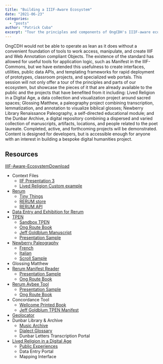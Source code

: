 ```yaml
---
title: "Building a IIIF-Aware Ecosystem"
date: "2021-06-23"
categories: 
  - "posts"
author: "Patrick Cuba"
excerpt: "Tour the principles and components of OngCDH's IIIF-aware ecosystem, showcasing tools, APIs, and web components that accelerate digital humanities application development."
---
```


OngCDH would not be able to operate as lean as it does without a convenient foundation of tools to work access, manipulate, and create IIIF and Web Annotation compliant Objects. The existence of the standard has allowed for useful tools for application logic, such as Manifest in the IIIF-Commons, but we have extended this usefulness to create interfaces, utilities, public data APIs, and templating frameworks for rapid deployment of prototypes, classroom projects, and specialized web portals. This session will not only offer a tour of the principles and parts of our ecosystem, but showcase the pieces of it that are already available to the public and the projects that have benefited from it including: Lived Religion in a Digital Age, a data collection and visualization project around sacred spaces; Glossing Matthew, a paleography project combining transcription, lemmatization, and annotation to visualize biblical glosses; Newberry Library Renaissance Paleography, a self-directed educational module; and the Dunbar Archive, a digital repository combining a dispersed and varied collection of manuscripts, artifacts, locations, and people related to the poet laureate. Completed, active, and forthcoming projects will be demonstrated. Content is designed for developers, but is accessible enough for anyone with an interest in building a bespoke digital humanities project.

## Resources

[IIIF-Aware-Ecosystem](https://ongcdh.org/wp-content/uploads/2021/06/IIIF-Aware-Ecosystem.pdf)[Download](https://ongcdh.org/wp-content/uploads/2021/06/IIIF-Aware-Ecosystem.pdf)

- Context Files
    - [IIF Presentation 3](https://iiif.io/api/presentation/3/context.json)
    - [Lived Religion Custom example](https://github.com/CenterForDigitalHumanities/deer-LR/blob/c2ea23e4f6642c6117632b73c3bc61ec4c2dc7f9/web/vocab/context.json)
- [Rerum](http://rerum.io)
    - [Tiny Things](http://tiny.rerum.io)
    - [RERUM store](http://store.rerum.io)
    - [RERUM API](https://store.rerum.io/v1/API.html)
- [Data Entry and Exhibition for Rerum](http://deer.rerum.io)
- [TPEN](http://t-pen.org)
    - [Sandbox TPEN](http://t-pen.org/TPEN/transcription.html)
    - [Ong Route Book](http://t-pen.org/TPEN/transcription.html?projectID=7006)
    - [Jeff Goldblum Manuscript](http://t-pen.org/TPEN/transcription.html?projectID=6609)
    - [Presentation Sample](http://t-pen.org/TPEN/project/4080)
- [Newberry Paleography](https://www.newberry.org/paleography)
    - [French](https://paleography.library.utoronto.ca/)
    - [Italian](https://italian-paleography.library.utoronto.ca/)
    - [Scroll Sample](http://paleo.rerum.io/TPEN-NL/italianTranscription.html?projectID=5862&p=3132)
- Glossing Matthew
- [Rerum Manifest Reader](http://read.rerum.io/)
    - [](http://read.rerum.io/#/read?url=http:%2F%2Ft-pen.org%2FTPEN%2Fmanifest%2F4080)[Presentation Sample](http://read.rerum.io/#/read?url=http:%2F%2Ft-pen.org%2FTPEN%2Fmanifest%2F4080)
    - [Ong Route Book](http://read.rerum.io/#/read?url=http:%2F%2Ft-pen.org%2FTPEN%2Fmanifest%2F7006)
- [Rerum Aybee Tool](http://aybee.rerum.io)
    - [Presentation Sample](http://aybee.rerum.io/#/aybee?url=http:%2F%2Ft-pen.org%2FTPEN%2Fmanifest%2F4080)
    - [Ong Route Book](http://aybee.rerum.io/#/aybee?url=http:%2F%2Ft-pen.org%2FTPEN%2Fmanifest%2F7006)
- Concordance Tool
    - [Wellcome Printed Book](https://concordance.rerum.io/?manifest=https:%2F%2Fiiif.wellcomecollection.org%2Fpresentation%2Fv2%2Fb2943306x)
    - [Jeff Goldblum TPEN Manifest](http://concordance.rerum.io/?manifest=http://t-pen.org/TPEN/manifest/6609)
- [Geolocator](http://geo.rerum.io)
- Dunbar Library & Archive
    - [Music Archive](https://ecommons.udayton.edu/dunbar/)
    - [Dialect Glossary](https://ecommons.udayton.edu/dunbar_glossary/)
    - Dunbar Letters Transcription Portal
- [Lived Religion in a Digital Age](http://religioninplace.org/)
    - [Public Experiences](http://lrda.rerum.io/experiences.html)
    - Data Entry Portal
    - Mapping Interface
